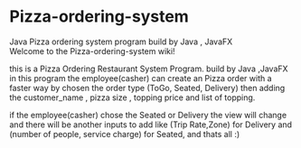 # Pizza-ordering-system
Java Pizza ordering system program build by  Java , JavaFX  
Welcome to the Pizza-ordering-system wiki!

this is a Pizza Ordering Restaurant System Program. build by Java ,JavaFX in this program the employee(casher) can create an Pizza order with a faster way by chosen the order type (ToGo, Seated, Delivery) then adding the customer_name , pizza size , topping price and list of topping.

if the employee(casher) chose the Seated or Delivery the view will change and there will be another inputs to add like (Trip Rate,Zone) for Delivery and (number of people, service charge) for Seated, and thats all :)
